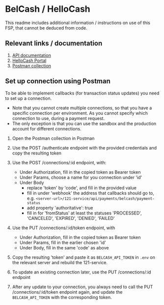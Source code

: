# BelCash / HelloCash

This readme includes additional information / instructions on use of this FSP, that cannot be deduced from code.

## Relevant links / documentation

1. [API documentation](https://api-et.hellocash.net/docs)
2. [HelloCash Portal](https://portal.hellocash.net/)
3. [Postman collection](./HelloCashAPI.postman_collection.json)

## Set up connection using Postman

To be able to implement callbacks (for transaction status updates) you need to set up a connection.

- Note that you cannot create multiple connections, so that you have a specific connection per environment. As you cannot specify which connection to use, during a payment request.
- The only exception is that you can use the sandbox and the production account for different connections.

1. Open the Postman collection in Postman
2. Use the POST /authenticate endpoint with the provided credentials and copy the resulting token
3. Use the POST /connections/:id endpoint, with:

   - Under Authorization, fill in the copied token as Bearer token
   - Under Params, choose a name for you connection under 'id'
   - Under Body
     - replace 'token' by 'code', and fill in the provided value
     - fill in under 'webhook' the address that callbacks should go to, e.g. `<server-url>/121-service/api/payments/belcash/payment-status`
     - add property 'authoritative': true
     - fill in for 'fromStatus' at least the statuses 'PROCESSED', 'CANCELED', 'EXPIRED', 'DENIED', 'FAILED'

4. Use the PUT /connections/:id/token endpoint, with

   - Under Authorization, fill in the copied token as Bearer token
   - Under Params, fill in the earlier chosen 'id'
   - Under Body, fill in the same 'code' as above

5. Copy the resulting 'token' and paste it as `BELCASH_API_TOKEN` in `.env` on the relevant server and rebuild the 121-service.

6. To update an existing connection later, use the PUT /connections/:id endpoint

7. After any update to your connection, you always need to call the PUT /connections/:id/token endpoint again, and update the `BELCASH_API_TOKEN` with the corresponding token.
